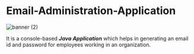 # Email-Administration-Application
![banner (2)](https://user-images.githubusercontent.com/96123861/188280022-55be41b2-a870-40b7-9efc-3580f984a24b.png)

It is a console-based ***Java Application*** which helps in generating an email id and password for employees working in an organization.
